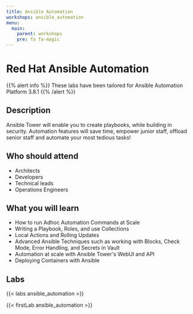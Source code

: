 ```yaml
---
title: Ansible Automation
workshops: ansible_automation
menu:
  main:
    parent: workshops
    pre: fa fa-magic
---
```


# Red Hat Ansible Automation

{{% alert info %}}
These labs have been tailored for Ansible Automation Platform 3.8.1
{{% /alert %}}

## Description 

Ansible Tower will enable you to create playbooks, while building in security. Automation features will save time, empower junior staff, offload senior staff and automate your most tedious tasks!

## Who should attend

- Architects
- Developers
- Technical leads
- Operations Engineers

## What you will learn

- How to run Adhoc Automation Commands at Scale
- Writing a Playbook, Roles, and use Collections
- Local Actions and Rolling Updates
- Advanced Ansible Techniques such as working with Blocks, Check Mode, Error Handling, and Secrets in Vault
- Automation at scale with Ansible Tower's WebUI and API
- Deploying Containers with Ansible

## Labs

{{< labs ansible_automation >}}

{{< firstLab ansible_automation >}}
